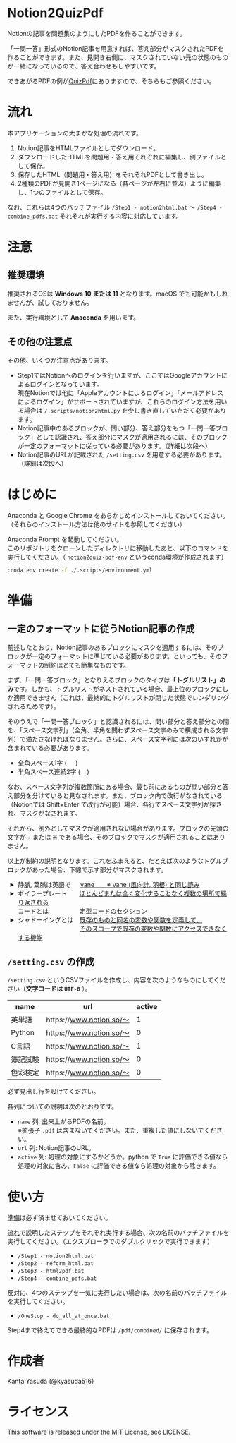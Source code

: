 # Notion2QuizPdf

Notionの記事を問題集のようにしたPDFを作ることができます。

「一問一答」形式のNotion記事を用意すれば、答え部分がマスクされたPDFを作ることができます。また、見開き右側に、マスクされていない元の状態のものが一緒になっているので、答え合わせもしやすいです。

できあがるPDFの例が[QuizPdf](https://github.com/kyasuda516/quiz-pdf "kyasuda516/quiz-pdf: Notion2QuizPdfで作られたPDF集")にありますので、そちらもご参照ください。

# 流れ

本アプリケーションの大まかな処理の流れです。

1. Notion記事をHTMLファイルとしてダウンロード。
2. ダウンロードしたHTMLを問題用・答え用それぞれに編集し、別ファイルとして保存。
3. 保存したHTML（問題用・答え用）をそれぞれPDFとして書き出し。
4. 2種類のPDFが見開き1ページになる（各ページが左右に並ぶ）ように編集し、1つのファイルとして保存。

なお、これらは4つのバッチファイル `/Step1 - notion2html.bat` ～ `/Step4 - combine_pdfs.bat` それぞれが実行する内容に対応しています。


# 注意
## 推奨環境

推奨されるOSは **Windows 10 または 11** となります。macOS でも可能かもしれませんが、試しておりません。

また、実行環境として **Anaconda** を用います。

## その他の注意点
その他、いくつか注意点があります。

* Step1ではNotionへのログインを行いますが、ここではGoogleアカウントによるログインとなっています。  
現在Notionでは他に「Appleアカウントによるログイン」「メールアドレスによるログイン」がサポートされていますが、これらのログイン方法を用いる場合は `/.scripts/notion2html.py` を少し書き直していただく必要があります。
* Notion記事中のあるブロックが、問い部分、答え部分をもつ「一問一答ブロック」として認識され、答え部分にマスクが適用されるには、そのブロックが一定のフォーマットに従っている必要があります。（詳細は次段へ）
* Notion記事のURLが記載された `/setting.csv` を用意する必要があります。（詳細は次段へ）


# はじめに

Anaconda と Google Chrome をあらかじめインストールしておいてください。  
（それらのインストール方法は他のサイトを参照してください）

Anaconda Prompt を起動してください。  
このリポジトリをクローンしたディレクトリに移動したあと、以下のコマンドを実行してください。（ `notion2quiz-pdf-env` というconda環境が作成されます）

```bash
conda env create -f ./.scripts/environment.yml
```


# 準備
## 一定のフォーマットに従うNotion記事の作成
前述したとおり、Notion記事のあるブロックにマスクを適用するには、そのブロックが一定のフォーマットに準じている必要があります。といっても、そのフォーマットの制約はとても簡単なものです。

まず、「一問一答ブロック」となりえるブロックのタイプは<strong>「トグルリスト」のみ</strong>です。しかも、トグルリストがネストされている場合、最上位のブロックにしか適用できません（これは、最終的にトグルリストが閉じた状態でレンダリングされるためです）。

そのうえで「一問一答ブロック」と認識されるには、問い部分と答え部分との間を、「スペース文字列」（全角、半角を問わずスペース文字のみで構成される文字列）で満たさなければなりません。さらに、スペース文字列には次のいずれかが含まれている必要があります。

* 全角スペース1字 ( `　` )
* 半角スペース連続2字 ( <code>  </code> )

なお、スペース文字列が複数箇所にある場合、最も前にあるものが問い部分と答え部分を分けていると見なされます。また、ブロック内で改行がなされている（Notionでは Shift+Enter で改行が可能）場合、各行でスペース文字列が探され、マスクがなされます。

それから、例外としてマスクが適用されない場合があります。ブロックの先頭の文字が `☆` または `※` である場合、そのブロックでマスクが適用されることはありません。

以上が制約の説明となります。これをふまえると、たとえば次のようなトグルブロックがあった場合、下線で示す部分がマスクされます。
<ul>
<details>
<summary style="list-style-position: outside;">静脈, 葉脈は英語で&nbsp;&nbsp;&emsp;<ins>vane　　※ vane (風向計, 羽根) と同じ読み</ins></summary>
</details>
<details>
<summary style="list-style-position: outside;">ボイラープレート&emsp;&emsp;<ins>ほとんどまたは全く変化することなく複数の場所で繰り返される</ins>
     <br>コードとは&emsp;&emsp;&emsp;&emsp;&emsp;<ins>定型コードのセクション</ins></summary>
</details>
<details>
<summary style="list-style-position: outside;">シャドーイングとは&emsp;<ins>既存のものと同名の変数や関数を定義して、</ins>
     <br>&emsp;&emsp;&emsp;&emsp;&emsp;&emsp;&emsp;&emsp;&emsp;&emsp;<ins>そのスコープで既存の変数や関数にアクセスできなくする機能</ins></summary>
</details>
</ul>

## `/setting.csv` の作成
`/setting.csv` というCSVファイルを作成し、内容を次のようなものにしてください（**文字コードは `UTF-8`** ）。

| name | url | active |
| ---- | ---- | ---- |
|英単語|https&#58;//www.notion.so/～|1|
|Python|https&#58;//www.notion.so/～|0|
|C言語|https&#58;//www.notion.so/～|1|
|簿記試験|https&#58;//www.notion.so/～|0|
|色彩検定|https&#58;//www.notion.so/～|0|

必ず見出し行を設けてください。

各列についての説明は次のとおりです。

* `name` 列: 出来上がるPDFの名前。  
※拡張子 `.pdf` は含まないでください。また、重複した値にしないでください。
* `url` 列: Notion記事のURL。
* `active` 列: 処理の対象にするかどうか。python で `True` に評価できる値なら処理の対象に含み、`False` に評価できる値なら処理の対象から除きます。


# 使い方
[準備](#準備 "準備")は必ず済ませておいてください。

[流れ](#流れ "流れ")で説明したステップをそれぞれ実行する場合、次の名前のバッチファイルを実行してください。（エクスプローラでのダブルクリックで実行できます）
* `/Step1 - notion2html.bat`
* `/Step2 - reform_html.bat`
* `/Step3 - html2pdf.bat`
* `/Step4 - combine_pdfs.bat`

反対に、4つのステップを一気に実行したい場合は、次の名前のバッチファイルを実行してください。
* `/OneStop - do_all_at_once.bat`

Step4まで終えてできる最終的なPDFは `/pdf/combined/` に保存されます。

# 作成者
Kanta Yasuda (@kyasuda516)

# ライセンス
This software is released under the MIT License, see LICENSE.
